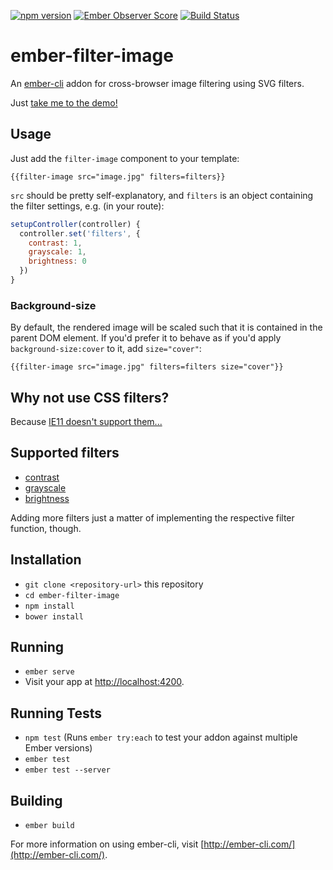[![npm version](https://badge.fury.io/js/ember-filter-image.svg)](https://badge.fury.io/js/ember-filter-image)
[![Ember Observer Score](http://emberobserver.com/badges/ember-filter-image.svg)](http://emberobserver.com/addons/ember-filter-image)
[![Build Status](https://travis-ci.org/adfinis-sygroup/ember-filter-image.svg?branch=master)](https://travis-ci.org/adfinis-sygroup/ember-filter-image)

# ember-filter-image

An [ember-cli](http://www.ember-cli.com) addon for cross-browser image filtering using SVG filters.

Just [take me to the demo!](https://adfinis-sygroup.github.io/ember-filter-image/)

## Usage

Just add the `filter-image` component to your template:
```
{{filter-image src="image.jpg" filters=filters}}
```
`src` should be pretty self-explanatory, and `filters` is an object containing the filter settings, e.g. (in your route):
```javascript
setupController(controller) {
  controller.set('filters', {
    contrast: 1,
    grayscale: 1,
    brightness: 0
  })
}
```

### Background-size
By default, the rendered image will be scaled such that it is contained in the parent DOM element. If you'd prefer it to behave as if you'd apply `background-size:cover` to it, add `size="cover"`:
```
{{filter-image src="image.jpg" filters=filters size="cover"}}
```

## Why not use CSS filters?

Because [IE11 doesn't support them...](http://caniuse.com/#feat=css-filters)

## Supported filters
* [contrast](https://developer.mozilla.org/de/docs/Web/CSS/filter#contrast(amount))
* [grayscale](https://developer.mozilla.org/de/docs/Web/CSS/filter#grayscale(amount))
* [brightness](https://developer.mozilla.org/de/docs/Web/CSS/filter#brightness(amount))

Adding more filters just a matter of implementing the respective filter function, though.

## Installation

* `git clone <repository-url>` this repository
* `cd ember-filter-image`
* `npm install`
* `bower install`

## Running

* `ember serve`
* Visit your app at [http://localhost:4200](http://localhost:4200).

## Running Tests

* `npm test` (Runs `ember try:each` to test your addon against multiple Ember versions)
* `ember test`
* `ember test --server`

## Building

* `ember build`

For more information on using ember-cli, visit [http://ember-cli.com/](http://ember-cli.com/).
